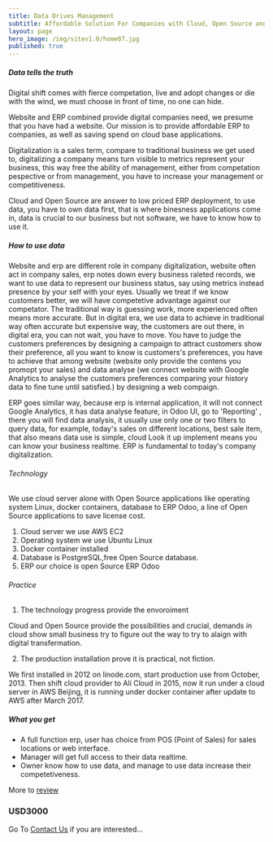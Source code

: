```yaml
---
title: Data Drives Management
subtitle: Affordable Solution For Companies with Cloud, Open Source and Data
layout: page
hero_image: /img/sitev1.0/home07.jpg
published: true
---
```

<!-- callouts: home_callouts -->

##### Data tells the truth

Digital shift comes with fierce competation, live and adopt changes or die with the wind, we must choose in front of time, no one can hide.

Website and ERP combined provide digital companies need, we presume that you have had a website. Our mission is to provide affordable ERP to companies, as well as saving spend on cloud base applications.

Digitalization is a sales term, compare to traditional business we get used to, digitalizing a company means turn visible to metrics represent your business,  this way free the ability of management, either from competation pespective or from management, you have to increase your management or competitiveness.

Cloud and Open Source are answer to low priced ERP deployment, to use data,  you have to own data first, that is where binesness applications come in, data is crucial to our business but not software, we have to know how to use it. 

##### How to use data

Website and erp are different role in company digitalization, website often act in company sales, erp notes down every business raleted records,  we want to use data to represent our business status, say using metrics instead presence by your self with your eyes. Usually we treat if we know customers better, we will have competetive advantage against our competator. The traditional way is guessing work, more experienced often means more accurate. But in digital era, we use data to achieve in traditional way often accurate but expensive way, the customers are out there, in digital era, you can not wait, you have to move. You have to judge the customers preferences by designing a campaign to attract customers show their preference, all you want to know is customers's preferences, you have to achieve that among website (website only provide the contens you promopt your sales) and data analyse (we connect website with Google Analytics to analyse the customers preferences comparing your history data to fine tune until satisfied.) by designing a web compaign.

ERP goes similar way, because erp is internal application, it will not connect Google Analytics, it has data analyse feature, in Odoo UI, go to 'Reporting' , there you will find data analysis, it usually use only one or two filters to query data, for example, today's sales on different locations, best sale item, that also means data use is simple,  cloud Look it up implement means you can know your business realtime. ERP is fundamental to today's company digitalization.

###### Technology

We use cloud server alone with Open Source applications like operating system Linux, docker containers, database to ERP Odoo, a line of Open Source applications to save license cost.

1. Cloud server we use AWS EC2
2. Operating system we use Ubuntu Linux
3. Docker container installed
4. Database is PostgreSQL,free Open Source database.
5. ERP our choice  is open Source ERP Odoo 

###### Practice

1. The technology progress provide the envoroiment

Cloud and Open Source provide the possibilities and  crucial, demands in cloud show small business try to figure out the way to try to alaign with digital transfermation. 

2. The production installation prove it is practical, not fiction. 

We first installed in 2012 on linode.com, start production use from October, 2013. Then shift cloud provider to Ali Cloud in 2015, now it run under a cloud server in AWS Beijing, it is running under docker container after update to AWS after March 2017.

##### What you get

- A full function erp, user has choice from POS (Point of Sales) for sales locations or web interface.
- Manager will get full access to their data realtime.
- Owner know how to use data, and manage to use data increase their competetiveness.

 More to [review](/erp-demo/)

### USD3000

Go To [Contact Us](/contact/) if you are interested...
